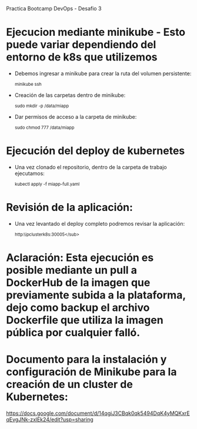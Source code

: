 Practica Bootcamp DevOps - Desafio 3 
# Ejecucion mediante minikube - Esto puede variar dependiendo del entorno de k8s que utilizemos
* Debemos ingresar a minikube para crear la ruta del volumen persistente:

    <sub>minikube ssh</sub>
  
* Creación de las carpetas dentro de minikube:
  
    <sub>sudo mkdir -p /data/miapp</sub>

* Dar permisos de acceso a la carpeta de minikube:

    <sub>sudo chmod 777 /data/miapp</sub>

# Ejecución del deploy de kubernetes
* Una vez clonado el repositorio, dentro de la carpeta de trabajo ejecutamos:

    <sub>kubectl apply -f miapp-full.yaml</sub>

# Revisión de la aplicación:
* Una vez levantado el deploy completo podremos revisar la aplicación:

    <sub>http:\\ipclusterk8s:30005\</sub>

    

# Aclaración: Esta ejecución es posible mediante un pull a DockerHub de la imagen que previamente subida a la plataforma, dejo como backup el archivo Dockerfile que utiliza la imagen pública por cualquier falló.
# Documento para la instalación y configuración de Minikube para la creación de un cluster de Kubernetes: 
https://docs.google.com/document/d/14qgiJ3CBqk0qk5494DqK4yMQKxrEqEvgJNk-zxlEk24/edit?usp=sharing
